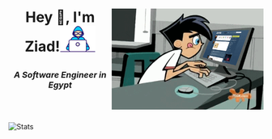 <h1> <img alt="GIF" src="coder.gif" width=300px height=200px align="right">

<p align="center" >Hey 👋, I'm Ziad!<img src="Developer.gif" width=70px></h1>

<h3 align="center"><i>A Software Engineer in Egypt</i></h3></br></br>



![Stats](https://github-readme-stats.vercel.app/api?username=ziadhosny&show_icons=true&count_private=true&hide_border=true&title_color=00bfbf&icon_color=00bfbf&text_color=c9d1d9&bg_color=0d1117&custom_title=GitHub%20Stats)



<!--

![](https://komarev.com/ghpvc/?username=JoHoop)
[![Website johoop.vercel.app](https://img.shields.io/website-up-down-green-red/http/shields.io.svg)](https://johoop.vercel.app)


**ZiadHosny/ZiadHosny** is a ✨ _special_ ✨ repository because its `README.md` (this file) appears on your GitHub profile.

Here are some ideas to get you started:

- 🔭 I’m currently working on ...
- 🌱 I’m currently learning ...
- 👯 I’m looking to collaborate on ...
- 🤔 I’m looking for help with ...
- 💬 Ask me about ...
- 📫 How to reach me: ...
- 😄 Pronouns: ...
- ⚡ Fun fact: ...
-->
